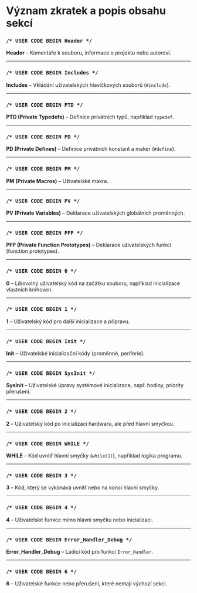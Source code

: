 # Význam zkratek a popis obsahu sekcí

### `/* USER CODE BEGIN Header */`
**Header** – Komentáře k souboru, informace o projektu nebo autorovi.

---

### `/* USER CODE BEGIN Includes */`
**Includes** – Vkládání uživatelských hlavičkových souborů (`#include`).

---

### `/* USER CODE BEGIN PTD */`
**PTD (Private Typedefs)** – Definice privátních typů, například `typedef`.

---

### `/* USER CODE BEGIN PD */`
**PD (Private Defines)** – Definice privátních konstant a maker (`#define`).

---

### `/* USER CODE BEGIN PM */`
**PM (Private Macros)** – Uživatelské makra.

---

### `/* USER CODE BEGIN PV */`
**PV (Private Variables)** – Deklarace uživatelských globálních proměnných.

---

### `/* USER CODE BEGIN PFP */`
**PFP (Private Function Prototypes)** – Deklarace uživatelských funkcí (function prototypes).

---

### `/* USER CODE BEGIN 0 */`
**0** – Libovolný uživatelský kód na začátku souboru, například inicializace vlastních knihoven.

---

### `/* USER CODE BEGIN 1 */`
**1** – Uživatelský kód pro další inicializace a přípravu.

---

### `/* USER CODE BEGIN Init */`
**Init** – Uživatelské inicializační kódy (proměnné, periferie).

---

### `/* USER CODE BEGIN SysInit */`
**SysInit** – Uživatelské úpravy systémové inicializace, např. hodiny, priority přerušení.

---

### `/* USER CODE BEGIN 2 */`
**2** – Uživatelský kód po inicializaci hardwaru, ale před hlavní smyčkou.

---

### `/* USER CODE BEGIN WHILE */`
**WHILE** – Kód uvnitř hlavní smyčky (`while(1)`), například logika programu.

---

### `/* USER CODE BEGIN 3 */`
**3** – Kód, který se vykonává uvnitř nebo na konci hlavní smyčky.

---

### `/* USER CODE BEGIN 4 */`
**4** – Uživatelské funkce mimo hlavní smyčku nebo inicializaci.

---

### `/* USER CODE BEGIN Error_Handler_Debug */`
**Error_Handler_Debug** – Ladicí kód pro funkci `Error_Handler`.

---

### `/* USER CODE BEGIN 6 */`
**6** – Uživatelské funkce nebo přerušení, které nemají výchozí sekci.
